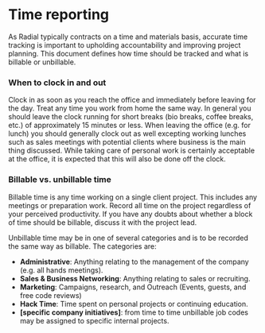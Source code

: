 # Time reporting

As Radial typically contracts on a time and materials basis, accurate time tracking is important to upholding accountability and improving project planning.  This document defines how time should be tracked and what is billable or unbillable.

### When to clock in and out

Clock in as soon as you reach the office and immediately before leaving for the day.  Treat any time you work from home the same way.  In general you should leave the clock running for short breaks (bio breaks, coffee breaks, etc.) of approximately 15 minutes or less.  When leaving the office (e.g. for lunch) you should generally clock out as well excepting working lunches such as sales meetings with potential clients where business is the main thing discussed.  While taking care of personal work is certainly acceptable at the office, it is expected that this will also be done off the clock.

### Billable vs. unbillable time

Billable time is any time working on a single client project.  This includes any meetings or preparation work. Record all time on the project regardless of your perceived productivity.  If you have any doubts about whether a block of time should be billable, discuss it with the project lead.

Unbillable time may be in one of several categories and is to be recorded the same way as billable.  The categories are:

 - **Administrative**: Anything relating to the management of the company (e.g. all hands meetings).
 - **Sales & Business Networking**: Anything relating to sales or recruiting.
 - **Marketing**: Campaigns, research, and Outreach (Events, guests, and free code reviews)
 - **Hack Time**: Time spent on personal projects or continuing education.
 - **[specific company initiatives]**: from time to time unbillable job codes may be assigned to specific internal projects.
